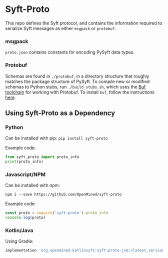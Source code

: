 # Syft-Proto

This repo defines the Syft protocol, and contains the information required to serialize Syft messages as either `msgpack` or `protobuf`.

### msgpack

`proto.json` contains constants for encoding PySyft data types.

### Protobuf

Schemas are found in `./protobuf`, in a directory structure that roughly matches the package structure of PySyft. To compile new or modified schemas to Python stubs, run
`./build_stubs.sh`, which uses the [Buf toolchain](https://buf.build/) for working with Protobuf. To install `buf`, follow the instructions [here](https://buf.build/docs/installation).

## Using Syft-Proto as a Dependency

### Python

Can be installed with pip:
`pip install syft-proto`

Example code:

```python
from syft_proto import proto_info
print(proto_info)
```

### Javascript/NPM

Can be installed with npm:

`npm i --save https://github.com/OpenMined/syft-proto`

Example code:

```js
const proto = require('syft-proto').proto_info
console.log(proto)
```

### Kotlin/Java

Using Gradle:
```groovy
implementation 'org.openmined.kotlinsyft:syft-proto-jvm:<latest_version>'
```

